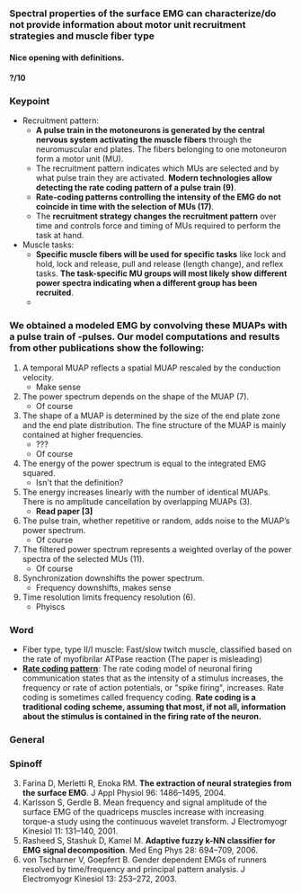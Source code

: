 ### Spectral properties of the surface EMG can characterize/do not provide information about motor unit recruitment strategies and muscle fiber type

#### Nice opening with definitions.

#### ?/10


### Keypoint  
* Recruitment pattern:  
    - **A pulse train in the motoneurons is generated by the central nervous system activating the muscle fibers** through the neuromuscular end plates. The fibers belonging to one motoneuron form a motor unit (MU). 
    - The recruitment pattern indicates which MUs are selected and by what pulse train they are activated. **Modern technologies allow detecting the rate coding pattern of a pulse train (9)**.
    - **Rate-coding patterns controlling the intensity of the EMG do not coincide in time with the selection of MUs (17)**.
    - The **recruitment strategy changes the recruitment pattern** over time and controls force and timing of MUs required to perform the task at hand.
* Muscle tasks:  
    - **Specific muscle fibers will be used for specific tasks** like lock and hold, lock and release, pull and release (length change), and reflex tasks. **The task-specific MU groups will most likely show different power spectra indicating when a different group has been recruited**.
    - 

### We obtained a modeled EMG by convolving these MUAPs with a pulse train of  -pulses. Our model computations and results from other publications show the following:
1. A temporal MUAP reflects a spatial MUAP rescaled by the conduction velocity.
    * Make sense 
2. The power spectrum depends on the shape of the MUAP (7).
    * Of course
3. The shape of a MUAP is determined by the size of the end plate zone and the end plate distribution. The fine structure of the MUAP is mainly contained at higher frequencies.
    * ???
    * Of course
4. The energy of the power spectrum is equal to the integrated EMG squared.
    *  Isn't that the definition?
5. The energy increases linearly with the number of identical MUAPs. There is no amplitude cancellation by overlapping MUAPs (3).
    * **Read paper [3]**
6. The pulse train, whether repetitive or random, adds noise to the MUAP’s power spectrum.
    * Of course
7. The filtered power spectrum represents a weighted overlay of the power spectra of the selected MUs (11).
    * Of course
8. Synchronization downshifts the power spectrum.
    * Frequency downshifts, makes sense
9. Time resolution limits frequency resolution (6).
    * Phyiscs


### Word
* Fiber type, type II/I muscle: Fast/slow twitch muscle, classified based on the rate of myofibrilar ATPase reaction (The paper is misleading)
* **[Rate coding pattern](https://en.wikipedia.org/wiki/Neural_coding#Rate_coding)**: The rate coding model of neuronal firing communication states that as the intensity of a stimulus increases, the frequency or rate of action potentials, or "spike firing", increases. Rate coding is sometimes called frequency coding. **Rate coding is a traditional coding scheme, assuming that most, if not all, information about the stimulus is contained in the firing rate of the neuron.**


### General


### Spinoff
3. Farina D, Merletti R, Enoka RM. **The extraction of neural strategies from the surface EMG**. J Appl Physiol 96: 1486–1495, 2004.
4. Karlsson S, Gerdle B. Mean frequency and signal amplitude of the surface EMG of the quadriceps muscles increase with increasing torque-a study using the continuous wavelet transform. J Electromyogr Kinesiol 11: 131–140, 2001.
9. Rasheed S, Stashuk D, Kamel M. **Adaptive fuzzy k-NN classifier for EMG signal decomposition**. Med Eng Phys 28: 694–709, 2006.
17. von Tscharner V, Goepfert B. Gender dependent EMGs of runners resolved by time/frequency and principal pattern analysis. J Electromyogr Kinesiol 13: 253–272, 2003.
